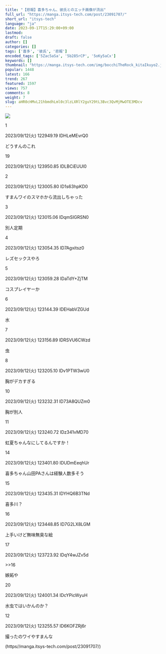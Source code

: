 ```yaml
---
title: "【悲報】喜多ちゃん、彼氏とのエッチ画像が流出"
full_url: "https://manga.itsys-tech.com/post/23091707/"
short_url: "itsys-tech"
language: "ja"
date: 2023-09-17T15:29:00+09:00
lastmod: 
draft: false
author: []
categories: []
tags: ['喜多', '彼氏', '悲報']
encoded_tags: ['5Zac5aSa', '5b285rCP', '5oKy5aCx']
keywords: []
thumbnail: "https://manga.itsys-tech.com/img/bocchiTheRock_kitaIkuyo2.jpg"
popular: 1448
latest: 166
trend: 267
featured: 1597
views: 757
comments: 8
weight: 7
slug: aHR0cHMvL21hbmdhLml0c3lzLXRlY2guY29tL3Bvc3QvMjMwOTE3MDcv
---
```


![](https://manga.itsys-tech.com/img/bocchiTheRock_kitaIkuyo2.jpg)

<div><p class='t_h'>1 <p>2023/09/12(火) 122949.19 IDHLeMEvrQ0</p></p><blockquote class='imgur-embed-pub'></blockquote><p>どうすんのこれ</p><p class='t_h'>19 <p>2023/09/12(火) 123950.85 IDLBCiEUUl0</p></p><p class='t_h'>2 <p>2023/09/12(火) 123005.80 ID1s63hpKD0</p></p><p class='t_b'>すまんワイのスマホから流出しちゃった</p><p class='t_h'>3 <p>2023/09/12(火) 123015.06 IDqmSIGRSN0</p></p><p class='t_b'>別人定期</p><p class='t_h'>4 <p>2023/09/12(火) 123054.35 ID7Agxitsz0</p></p><p class='t_b'>レズセックスやろ</p><p class='t_h'>5 <p>2023/09/12(火) 123059.28 IDaTdY+ZjTM</p></p><p class='t_b'>コスプレイヤーか</p><p class='t_h'>6 <p>2023/09/12(火) 123144.39 IDEHabVZGUd</p></p><p class='t_b'>水</p><p class='t_h'>7 <p>2023/09/12(火) 123156.89 IDRSVU6CWzd</p></p><p class='t_b'>虫</p><p class='t_h'>8 <p>2023/09/12(火) 123205.10 IDv1PTW3wU0</p></p><p class='t_b'>胸がデカすぎる</p><p class='t_h'>10 <p>2023/09/12(火) 123232.31 ID73A8QUZm0</p></p><p class='t_b'>胸が別人</p><p class='t_h'>11 <p>2023/09/12(火) 123240.72 IDz341vMD70</p></p><p class='t_b'>虹夏ちゃんなにしてるんですか！</p><p class='t_h'>14 <p>2023/09/12(火) 123401.80 IDUDmEeqhUr</p></p><p class='t_b'>喜多ちゃん山田PAさんは経験人数多そう</p><p class='t_h'>15 <p>2023/09/12(火) 123435.31 IDYHQ6B3TNd</p></p><p class='t_b'>喜多川？</p><p class='t_h'>16 <p>2023/09/12(火) 123448.85 ID7G2LX8LGM</p></p><p class='t_b'>上手いけど無味無臭な絵</p><p class='t_h t_i'>17 <p>2023/09/12(火) 123723.92 IDqY4wJZv5d</p></p><p class='t_b t_i'><p class='anchor'>>>16</p>嫉妬や</p><p class='t_h'>20 <p>2023/09/12(火) 124001.34 IDcYPicWyuH</p></p><p class='t_b'>水虫ではいかんのか？</p><p class='t_h'>12 <p>2023/09/12(火) 123255.57 ID6KOFZRj6r</p></p><p class='t_b'>撮ったのワイやすまんな</p></div>

(https//manga.itsys-tech.com/post/23091707/)
